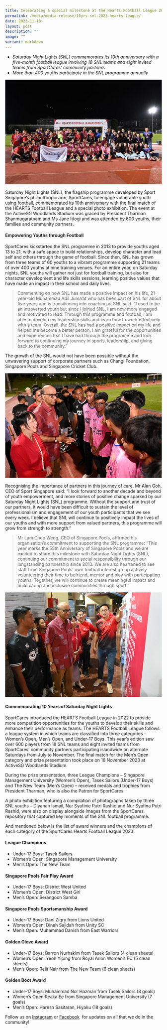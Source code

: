 ```yaml
---
title: Celebrating a special milestone at the Hearts Football League 2023 finale
permalink: /media/media-release/10yrs-snl-2023-hearts-league/
date: 2023-11-18
layout: post
description: ""
image: ""
variant: markdown
---
```

* *Saturday Night Lights (SNL) commemorates its 10th anniversary with a five-month football league involving 18 SNL teams and eight invited teams from SportCares’ community partners*
*  *More than 400 youths participate in the SNL programme annually*

![](/images/MSD_9504.JPG)

Saturday Night Lights (SNL), the flagship programme developed by Sport Singapore’s philanthropic arm, SportCares, to engage vulnerable youth using football, commemorated its 10th anniversary with the final match of the HEARTS Football League and a special photo exhibition. The event at the ActiveSG Woodlands Stadium was graced by President Tharman Shanmugaratnam and Ms Jane Ittogi and was attended by 600 youths, their families and community partners.

#### Empowering Youths through Football
SportCares kickstarted the SNL programme in 2013 to provide youths aged 13 to 21, with a safe space to build relationships, develop character and lead self and others through the game of football. Since then, SNL has grown from three teams of 60 youths to a vibrant programme supporting 21 teams of over 400 youths at nine training venues. For an entire year, on Saturday nights, SNL youths will gather not just for football training, but also for character development and life skills sessions, learning positive values that have made an impact in their school and daily lives.

> Commenting on how SNL has made a positive impact on his life, 21-year-old Muhammad Adil Juma’at who has been part of SNL for about five years and is transitioning into coaching at SNL said: “I used to be an introverted youth but since I joined SNL, I am now more engaged and motivated to lead. Through this programme and football, I am able to develop my leadership skills and learn how to work effectively with a team. Overall, the SNL has had a positive impact on my life and helped me become a better person. I am grateful for the opportunities and experiences that I have had through the programme and look forward to continuing my journey in sports, leadership, and giving back to the community.”&nbsp;&nbsp;&nbsp;&nbsp;&nbsp; &nbsp;&nbsp;&nbsp;&nbsp;&nbsp;&nbsp;&nbsp;&nbsp;&nbsp;&nbsp;&nbsp;&nbsp;&nbsp;&nbsp;&nbsp;&nbsp;&nbsp;&nbsp;&nbsp;&nbsp;&nbsp;&nbsp;&nbsp;

The growth of the SNL would not have been possible without the unwavering support of corporate partners such as Changi Foundation, Singapore Pools and Singapore Cricket Club.

![](/images/DSC_8662.JPG)

Recognising the importance of partners in this journey of care, Mr Alan Goh, CEO of Sport Singapore said: “I look forward to another decade and beyond of youth empowerment, and more stories of positive change sparked by our Saturday Night Lights (SNL) programme. Without the support and trust of our partners, it would have been difficult to sustain the level of professionalism and engagement of our youth participants that we see every week. I believe that SNL will continue to positively impact the lives of our youths and with more support from valued partners, this programme will grow from strength to strength.”

> Mr Lam Chee Weng, CEO of Singapore Pools, affirmed his organisation’s commitment to supporting the SNL programme: “This year marks the 55th Anniversary of Singapore Pools and we are excited to share this milestone with Saturday Night Lights (SNL), continuing our commitment to social responsibility through our longstanding partnership since 2013. We are also heartened to see staff from Singapore Pools’ own football interest group actively volunteering their time to befriend, mentor and play with participating youths. Together, we will continue to create meaningful impact and build caring and inclusive communities through sport.”

![](/images/DSC_8386.JPG)


#### Commemorating 10 Years of Saturday Night Lights

SportCares introduced the HEARTS Football League in 2022 to provide more competition opportunities for the youths to develop their skills and enhance their performance as teams. The HEARTS Football League follows a league system in which teams are classified into three categories – Women’s Open, Men’s Open, and Under-17 Boys. This year’s edition saw over 600 players from 18 SNL teams and eight invited teams from SportCares’ community partners participating islandwide on alternate Saturdays from July to November. The final match for the Men’s Open category and prize presentation took place on 18 November 2023 at ActiveSG Woodlands Stadium.

During the prize presentation, three League Champions – Singapore Management University (Women’s Open), Tasek Sailors (Under-17 Boys) and The New Team (Men’s Open) – received medals and trophies from President Tharman, who is also the Patron for SportCares.

A photo exhibition featuring a compilation of photographs taken by three SNL youths – Diyanah Ismail, Nur Syafinie Putri Rashid and Nur Syafina Putri Rashid, were also on display alongside images from the SportCares repository that captured key moments of the SNL football programme.

And mentioned below is the list of award winners and the champions of each category of the SportCares Hearts Football League 2023: 

#### League Champions  

* Under-17 Boys: Tasek Sailors
* Women’s Open: Singapore Management University
* Men’s Open: The New Team

#### Singapore Pools Fair Play Award

* Under-17 Boys: District West United
* Women’s Open: District West Girl
* Men’s Open:  Serangoon Samba


#### Singapore Pools Sportsmanship Award

* Under-17 Boys: Dani Ziqry from Lions United
* Women’s Open: Dinah Sajidah from Unity SC
* Men’s Open: Muhammad Danish from East Warriors

#### Golden Glove Award

* Under-17 Boys: Barron Nurhakim from Tasek Sailors (4 clean sheets)
* Women’s Open: Yeoh Yiping from Royal Arion Women’s FC (5 clean sheets)
* Men’s Open: Rejit Nair from The New Team (6 clean sheets)

#### Golden Boot Award

* Under-17 Boys: Muhammad Nor Hazman from Tasek Sailors (8 goals)
* Women’s Open:Reaka Ee from Singapore Management University (7 goals)
* Men’s Open: Haresh Sasitaran, Hiyaku (18 goals)


Follow us on&nbsp;[Instagram](https://www.instagram.com/sportcares/)&nbsp;or&nbsp;[Facebook](https://www.facebook.com/SportCaresSG)&nbsp; for updates on all that we do in the community!